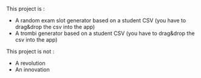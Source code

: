 This project is :


- A random exam slot generator based on a student CSV (you have to drag&drop the csv into the app)
- A trombi generator based on a student CSV (you have to drag&drop the csv into the app)

This project is not :

- A revolution
- An innovation
